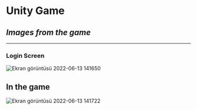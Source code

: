 # Unity Game

 <h2> <i> Images from the game</i> </h2>
 <hr>

<h3> Login Screen </h3>

![Ekran görüntüsü 2022-06-13 141650](https://user-images.githubusercontent.com/95571155/173342542-128add74-ba0f-4372-9821-b789346413bb.jpeg)

<h2> In the game </h2>

![Ekran görüntüsü 2022-06-13 141722](https://user-images.githubusercontent.com/95571155/173342599-6ac15678-d6dd-46f7-bb29-fafdc5334738.jpeg)


